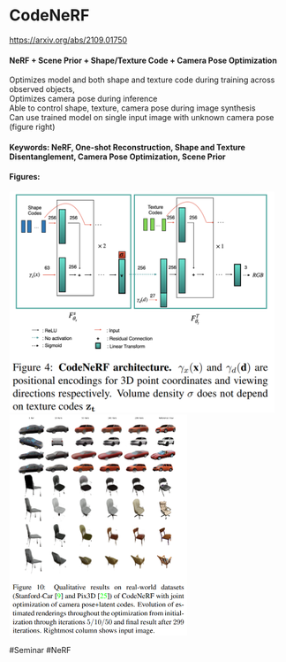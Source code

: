 # CodeNeRF
https://arxiv.org/abs/2109.01750  

#### NeRF + Scene Prior + Shape/Texture Code + Camera Pose Optimization  
Optimizes model and both shape and texture code during training across observed objects,  
Optimizes camera pose during inference  
Able to control shape, texture, camera pose during image synthesis  
Can use trained model on single input image with unknown camera pose (figure right)

#### Keywords: NeRF, One-shot Reconstruction, Shape and Texture Disentanglement, Camera Pose Optimization, Scene Prior

#### Figures:
<p float="left">
  <img src="https://github.com/laphisboy/ml-papers/blob/main/figures/CodeNeRF_fig4.PNG" height="400">
  <img src="https://github.com/laphisboy/ml-papers/blob/main/figures/CodeNeRF_fig10.PNG" height="400">
</p>

#Seminar #NeRF
